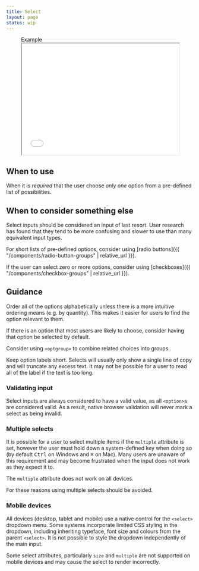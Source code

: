 ```yaml
---
title: Select
layout: page
status: wip
---
```


<figure class="iframe">
<figcaption class="iframe__label">
Example
</figcaption>
<iframe class="iframe__frame" src="{{ "/example/select" | relative_url }}" width="100%" height="300"></iframe>
</figure>

## When to use

When it is *required* that the user choose *only one* option from a pre-defined list of possibilities.

## When to consider something else

Select inputs should be considered an input of last resort. User research has found that they tend to be more confusing and slower to use than many equivalent input types.

For short lists of pre-defined options, consider using [radio buttons]({{ "/components/radio-button-groups" | relative_url }}). 

If the user can select zero or more options, consider using [checkboxes]({{ "/components/checkbox-groups" | relative_url }}). 

## Guidance

Order all of the options alphabetically unless there is a more intuitive ordering means (e.g. by quantity). This makes it easier for users to find the option relevant to them.

If there is an option that most users are likely to choose, consider having that option be selected by default.

Consider using `<optgroup>` to combine related choices into groups.

Keep option labels short. Selects will usually only show a single line of copy and will truncate any excess text. It may not be possible for a user to read all of the label if the text is too long. 

### Validating input

Select inputs are always considered to have a valid value, as all `<option>`s are considered valid. As a result, native browser validation will never mark a select as being invalid. 

### Multiple selects

It is possible for a user to select multiple items if the `multiple` attribute is set, however the user must hold down a system-defined key when doing so (by default <kbd>Ctrl</kbd> on Windows and <kbd>&#8984;</kbd> on Mac). Many users are unaware of this requirement and may become frustrated when the input does not work as they expect it to.

The `multiple` attribute does not work on all devices. 

For these reasons using multiple selects should be avoided.

### Mobile devices

All devices (desktop, tablet and mobile) use a native control for the `<select>` dropdown menu. Some systems incorporate limited CSS styling in the dropdown, including inheriting typeface, font size and colours from the parent `<select>`. It is not possible to style the dropdown independently of the main input. 

Some select attributes, particularly `size` and `multiple` are not supported on mobile devices and may cause the select to render incorrectly.